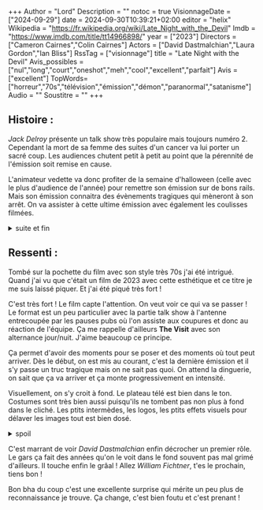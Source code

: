 +++
Author = "Lord"
Description = ""
notoc = true
VisionnageDate = ["2024-09-29"]
date = 2024-09-30T10:39:21+02:00
editor = "helix"
Wikipedia = "https://fr.wikipedia.org/wiki/Late_Night_with_the_Devil"
Imdb = "https://www.imdb.com/title/tt14966898/"
year = ["2023"]
Directors = ["Cameron Cairnes","Colin Cairnes"]
Actors = ["David Dastmalchian","Laura Gordon","Ian Bliss"]
RssTag = ["visionnage"]
title = "Late Night with the Devil"
Avis_possibles = ["nul","long","court","oneshot","meh","cool","excellent","parfait"]
Avis = ["excellent"] 
TopWords=["horreur","70s","télévision","émission","démon","paranormal","satanisme"]
Audio = ""
Soustitre = ""
+++
## Histoire : 
*Jack Delroy* présente un talk show très populaire mais toujours numéro 2.
Cependant la mort de sa femme des suites d'un cancer va lui porter un sacré coup.
Les audiences chutent petit à petit au point que la pérennité de l'émission soit remise en cause.

L'animateur vedette va donc profiter de la semaine d'halloween (celle avec le plus d'audience de l'année) pour remettre son émission sur de bons rails.
Mais son émission connaitra des évènements tragiques qui mèneront à son arrêt.
On va assister à cette ultime émission avec également les coulisses filmées.

<details><summary>suite et fin</summary>

L'émission se déroulant à Halloween, le thème est forcément orienté.
Le premier invité est un médium interagissant avec le public.
Le célèbre *Christou* commence par une prestation laborieuse et peu impressionnante avant de sembler lui-même plutôt dérouté.
Il est en contact avec une *Minnie* mais personne ne semble savoir qui ça peut être.
La pub est lancée, le gars semble pas vraiment dans son assiette.

Alors que l'émission redémarre, un nouvel invité arrive.
Il s'agit d'un ancien magicien/hypnotiseur qui se range désormais dans le camp des sceptiques.
Il propose un chèque de 100.000 $ pour tout fait surnaturel avéré.
*Carmichael* est donc en opposition avec *Christou* qu'il accuse de charlatan.
Mais l'état physique du médium se dégrade à vue d'œil et alors que la discussion avec le sceptique s'envenime, il se lève et commence à régurgiter et cracher un liquide noir visqueux.

L'émission est stoppée pour évacuer le pauvre gars à l'agonie.
Un peu de nettoyage plus tard et l'émission reprend.
Un nouvel invité arrive : *June Ross-Mitchell* ainsi que la jeune *Lily D'Abo*.
Cette dernière est la seule survivante d'un suicide collectif d'une secte satanique.
Elle serait apparemment possédée par une entité démoniaque.

Lors d'une coupure pub, *Jack Delroy* le présentateur apprend que *Christou* est mort lors de son transfert à l'hosto.
L'équipe de l'émission commence à flipper un peu mais l'audience commence à grimper.
L'émission reprend et on a donc le droit à une expérience avec la gamine possédée.
Sa thérapeute désapprouve mais la pression est telle qu'elle est un peu forcée.

La gamine est sanglée, les lumières tamisées, la thérapeute face à jeune fille.
La session commence et semble plutôt convaincante.
La gamine change de voix et d'apparence.
Elle interpelle *Jack Delroy* étrangement.
Elle commence même à léviter sur sa chaise mais c'est stoppé et une pub est déclenchée.

Tout le monde est impressionné et choqué.
Le producteur adore les retours et imagine inviter la gamine régulièrement pour réitérer ce genre de séquence.
Reprise de l'émission.

*Carmichael* (le sceptique) se dit très impressionné par le niveau technique de réalisation pour ce qu'il considère être un tour de magie.
Il n'est clairement pas convaincu et est persuadé que *June* qui se présente comme une parapsychologue n'est en fait qu'une très bonne hypnotiseuse.
Il souhaite prouver ses dires par une expérience.

Il choisit le coprésentateur pour servir de cobaye.
Il sort une montre à gousset et hypnotise le type.
Il lui fait imaginer que des vers sortent de sa peau.
Mais le tour fonctionne sur tout le monde présent sur le plateau.
Tout le monde assiste à cet étrange spectacle où le gars s'ouvre le bide pour faire sortir d'innombrables vers.

*Carmichael* stoppe son tour et tout le monde reprend ses esprits.
Le gars est très fort et il demande au présentateur de montrer ce que les caméras ont filmé.
On se rend compte que ce qu'ils ont perçu et ce qu'il s'est réellement passé diffère.
Le gars n'avait bien entendu pas de vers qui lui sont sorti du bide.
L'expérience est très concluante.
Il a prouvé que l'hypnose fonctionne et qu'elle peut s'appliquer sur le cobaye mais également les témoins.

C'est alors que *Lily* propose à ce qu'on regarde alors les images tournées lors de l'intervention démoniaque.
« Les caméras ne mentent pas. »
Les images sont diffusées.
Tout était vrai.
Le sceptique n'en revient pas.

Le dernier invité doit arriver mais il ne reste plus trop de temps.
*Jack* est terrifié : sur les images il voit le fantôme de sa femme derrière lui.
*Lily* perd le contrôle de son corps et se voit de nouveau possédée.
Elle tue plusieurs personne, *Jack* semble pris d'hallucinations où il revit des instants de sa vie de façon assez cauchemardesque.

On réalise qu'il a signé un pacte avec le diable des années auparavant pour avoir un tel succès.
Le démon de *Lily* en est parfaitement au courant.
C'est ce pacte qui a mené à la mort de sa femme.
Dans sa vision, sa femme alitée et mourante lui demande d'abréger ses souffrances ce qu'il fait.
L'hallucination s'estompe, il est dans le studio, il vient de poignarder *Lily* face aux caméras.

</details>

## Ressenti :
Tombé sur la pochette du film avec son style très 70s j'ai été intrigué.
Quand j'ai vu que c'était un film de 2023 avec cette esthétique et ce titre je me suis laissé piquer.
Et j'ai été piqué très fort !

C'est très fort !
Le film capte l'attention.
On veut voir ce qui va se passer !
Le format est un peu particulier avec la partie talk show à l'antenne entrecoupée par les pauses pubs où l'on assiste aux coupures et donc au réaction de l'équipe.
Ça me rappelle d'ailleurs **The Visit** avec son alternance jour/nuit.
J'aime beaucoup ce principe.

Ça permet d'avoir des moments pour se poser et des moments où tout peut arriver.
Dès le début, on est mis au courant, c'est la dernière émission et il s'y passe un truc tragique mais on ne sait pas quoi.
On attend la dinguerie, on sait que ça va arriver et ça monte progressivement en intensité.

Visuellement, on s'y croit à fond.
Le plateau télé est bien dans le ton.
Costumes sont très bien aussi puisqu'ils ne tombent pas non plus à fond dans le cliché.
Les ptits intermèdes, les logos, les ptits effets visuels pour délaver les images tout est bien dosé.

<details><summary>spoil</summary>

Bon, par contre le grand final avec la seconde possession, ils y sont allés à cœur joie.
Effets numériques à fond sur la gamine, c'est un poil étrange.
Ça détonne avec le reste qui était plutôt sobre.
Un peu dommage je trouve.

La fin montre donc que le présentateur avait effectivement signé un pacte avec le diable et malgré ça il n'a pas atteind l'objectif voulu et surtout il a dû payer de la vie de sa femme.

</details>

C'est marrant de voir *David Dastmalchian* enfin décrocher un premier rôle.
Le gars ça fait des années qu'on le voit dans le fond souvent pas mal grimé d'ailleurs.
Il touche enfin le grâal !
Allez *William Fichtner*, t'es le prochain, tiens bon !

Bon bha du coup c'est une excellente surprise qui mérite un peu plus de reconnaissance je trouve.
Ça change, c'est bien foutu et c'est prenant !
